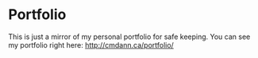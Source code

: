 Portfolio
=========

This is just a mirror of my personal portfolio for safe keeping. You can see my portfolio right here: http://cmdann.ca/portfolio/
